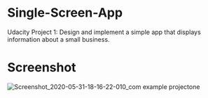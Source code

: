 # Single-Screen-App
Udacity Project 1: Design and implement a simple app that displays information about a small business.
# Screenshot
![Screenshot_2020-05-31-18-16-22-010_com example projectone](https://user-images.githubusercontent.com/65824232/83354839-fb8dd200-a378-11ea-999d-5c6e048490e4.jpg)
